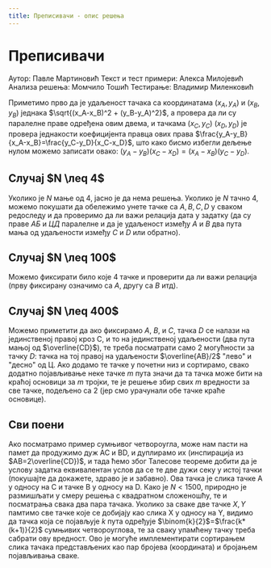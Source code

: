 ```yaml
---
title: Преписивачи - опис решења
---
```


# Преписивачи

Аутор: Павле Мартиновић
Текст и тест примери: Алекса Милојевић
Анализа решења: Момчило Тошић
Тестирање: Владимир Миленковић

Приметимо прво да је удаљеност тачака са координатама $(x_А, y_А)$ и $(x_B, y_B)$ једнака $\sqrt{(x_A-x_B)^2 + (y_B-y_А)^2}$, а провера да ли су паралелне праве одређена овим двема, и тачкама $(x_C, y_C)$ $(x_D, y_D)$ је провера једнакости коефицијента правца ових права $\frac{y_А-y_B}{x_А-x_B}=\frac{y_C-y_D}{x_C-x_D}$, што како бисмо избегли дељење нулом можемо записати овако: $(y_А-y_B)(x_C-x_D) = (x_А-x_B)(y_C-y_D)$.

## Случај $N \леq 4$

Уколико је $N$ мање од 4, јасно је да нема решења. Уколико је $N$ тачно 4, можемо покушати да обележимо унете тачке са $A,B,C,D$ у сваком редоследу и да проверимо да ли важи релација дата у задатку (да су праве $АБ$ и $ЦД$ паралелне и да је удаљеност између $A$ и $B$ два пута мања од удаљености између $C$ и $D$ или обратно).
## Случај $N \леq 100$

Можемо фиксирати било које 4 тачке и проверити да ли важи релација (прву фиксирану означимо са $А$, другу са $B$ итд).
## Случај $N \леq 400$

Можемо приметити да ако фиксирамо $A$, $B$, и $C$, тачка $D$ се налази на јединственој правој кроз C, и то на јединственој удаљености (два пута мањој од $\overline{CD}$), те треба посматрати само 2 могућности за тачку $D$: тачка на тој правој на удаљености $\overline{AB}/2$ "лево" и "десно" од Ц. Ако додамо те тачке у почетни низ и сортирамо, свако додатно појављивање неке тачке $m$ пута значи да та тачка може бити на краћој основици за $m$ тројки, те је решење збир свих $m$ вредности за све тачке, подељено са 2 (јер смо урачунали обе тачке краће основице).
## Сви поени
Ако посматрамо пример сумњивог четвороугла, може нам пасти на памет да продужимо дуж AC и BD, и дуплирамо их (инспирација из $АB=2\overline{CD})$, и тада ћемо због Талесове теореме добити да је услову задатка еквивалентан услов да се те две дужи секу у истој тачки (покушајте да докажете, здраво је и забавно). Ова тачка је слика тачке А у односу на C и тачке B у односу на D. Како је $N<1500$, природно је размишљати у смеру решења с квадратном сложеношћу, те и посматрања свака два пара тачака. Уколико за сваке две тачке $X,Y$ памтимо све тачке које се добијају као слика X у односу на Y, видимо да тачка која се појављује $k$ пута одређује $\binom{k}{2}$=$\frac{k*(k+1)}{2}$ сумњивих четвороуглова, те за сваку упамћену тачку треба сабрати ову вредност. Ово је могуће имплементирати сортирањем слика тачака представљених као пар бројева (координата) и бројањем појављивања сваке.

